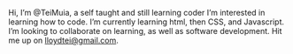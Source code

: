 Hi, I’m @TeiMuia, a self taught and still learning coder
I’m interested in learning how to code.
I’m currently learning html, then CSS, and Javascript.
I’m looking to collaborate on learning, as well as software development.
Hit me up on lloydtei@gmail.com.

<!---
TeiMuia/TeiMuia is a ✨ special ✨ repository because its `README.md` (this file) appears on your GitHub profile.
You can click the Preview link to take a look at your changes.
--->
